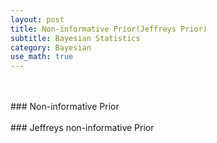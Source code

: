 ```yaml
---
layout: post
title: Non-informative Prior(Jeffreys Prior)
subtitle: Bayesian Statistics
category: Bayesian
use_math: true
---
```


<br>
<br>
### Non-informative Prior

<br>
<br>
### Jeffreys non-informative Prior


<br>
<br>
